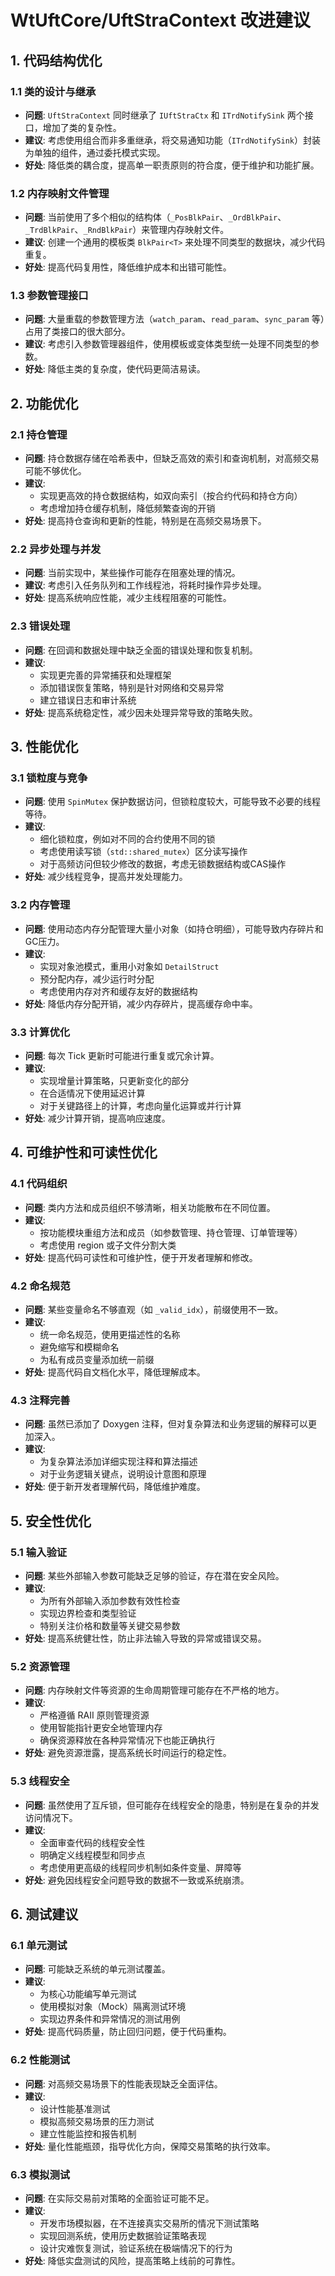 # WtUftCore/UftStraContext 改进建议

## 1. 代码结构优化

### 1.1 类的设计与继承
- **问题**: `UftStraContext` 同时继承了 `IUftStraCtx` 和 `ITrdNotifySink` 两个接口，增加了类的复杂性。
- **建议**: 考虑使用组合而非多重继承，将交易通知功能（`ITrdNotifySink`）封装为单独的组件，通过委托模式实现。
- **好处**: 降低类的耦合度，提高单一职责原则的符合度，便于维护和功能扩展。

### 1.2 内存映射文件管理
- **问题**: 当前使用了多个相似的结构体（`_PosBlkPair`、`_OrdBlkPair`、`_TrdBlkPair`、`_RndBlkPair`）来管理内存映射文件。
- **建议**: 创建一个通用的模板类 `BlkPair<T>` 来处理不同类型的数据块，减少代码重复。
- **好处**: 提高代码复用性，降低维护成本和出错可能性。

### 1.3 参数管理接口
- **问题**: 大量重载的参数管理方法（`watch_param`、`read_param`、`sync_param` 等）占用了类接口的很大部分。
- **建议**: 考虑引入参数管理器组件，使用模板或变体类型统一处理不同类型的参数。
- **好处**: 降低主类的复杂度，使代码更简洁易读。

## 2. 功能优化

### 2.1 持仓管理
- **问题**: 持仓数据存储在哈希表中，但缺乏高效的索引和查询机制，对高频交易可能不够优化。
- **建议**: 
  - 实现更高效的持仓数据结构，如双向索引（按合约代码和持仓方向）
  - 考虑增加持仓缓存机制，降低频繁查询的开销
- **好处**: 提高持仓查询和更新的性能，特别是在高频交易场景下。

### 2.2 异步处理与并发
- **问题**: 当前实现中，某些操作可能存在阻塞处理的情况。
- **建议**: 考虑引入任务队列和工作线程池，将耗时操作异步处理。
- **好处**: 提高系统响应性能，减少主线程阻塞的可能性。

### 2.3 错误处理
- **问题**: 在回调和数据处理中缺乏全面的错误处理和恢复机制。
- **建议**: 
  - 实现更完善的异常捕获和处理框架
  - 添加错误恢复策略，特别是针对网络和交易异常
  - 建立错误日志和审计系统
- **好处**: 提高系统稳定性，减少因未处理异常导致的策略失败。

## 3. 性能优化

### 3.1 锁粒度与竞争
- **问题**: 使用 `SpinMutex` 保护数据访问，但锁粒度较大，可能导致不必要的线程等待。
- **建议**: 
  - 细化锁粒度，例如对不同的合约使用不同的锁
  - 考虑使用读写锁（`std::shared_mutex`）区分读写操作
  - 对于高频访问但较少修改的数据，考虑无锁数据结构或CAS操作
- **好处**: 减少线程竞争，提高并发处理能力。

### 3.2 内存管理
- **问题**: 使用动态内存分配管理大量小对象（如持仓明细），可能导致内存碎片和GC压力。
- **建议**: 
  - 实现对象池模式，重用小对象如 `DetailStruct`
  - 预分配内存，减少运行时分配
  - 考虑使用内存对齐和缓存友好的数据结构
- **好处**: 降低内存分配开销，减少内存碎片，提高缓存命中率。

### 3.3 计算优化
- **问题**: 每次 Tick 更新时可能进行重复或冗余计算。
- **建议**: 
  - 实现增量计算策略，只更新变化的部分
  - 在合适情况下使用延迟计算
  - 对于关键路径上的计算，考虑向量化运算或并行计算
- **好处**: 减少计算开销，提高响应速度。

## 4. 可维护性和可读性优化

### 4.1 代码组织
- **问题**: 类内方法和成员组织不够清晰，相关功能散布在不同位置。
- **建议**: 
  - 按功能模块重组方法和成员（如参数管理、持仓管理、订单管理等）
  - 考虑使用 region 或子文件分割大类
- **好处**: 提高代码可读性和可维护性，便于开发者理解和修改。

### 4.2 命名规范
- **问题**: 某些变量命名不够直观（如 `_valid_idx`），前缀使用不一致。
- **建议**: 
  - 统一命名规范，使用更描述性的名称
  - 避免缩写和模糊命名
  - 为私有成员变量添加统一前缀
- **好处**: 提高代码自文档化水平，降低理解成本。

### 4.3 注释完善
- **问题**: 虽然已添加了 Doxygen 注释，但对复杂算法和业务逻辑的解释可以更加深入。
- **建议**: 
  - 为复杂算法添加详细实现注释和算法描述
  - 对于业务逻辑关键点，说明设计意图和原理
- **好处**: 便于新开发者理解代码，降低维护难度。

## 5. 安全性优化

### 5.1 输入验证
- **问题**: 某些外部输入参数可能缺乏足够的验证，存在潜在安全风险。
- **建议**: 
  - 为所有外部输入添加参数有效性检查
  - 实现边界检查和类型验证
  - 特别关注价格和数量等关键交易参数
- **好处**: 提高系统健壮性，防止非法输入导致的异常或错误交易。

### 5.2 资源管理
- **问题**: 内存映射文件等资源的生命周期管理可能存在不严格的地方。
- **建议**: 
  - 严格遵循 RAII 原则管理资源
  - 使用智能指针更安全地管理内存
  - 确保资源释放在各种异常情况下也能正确执行
- **好处**: 避免资源泄露，提高系统长时间运行的稳定性。

### 5.3 线程安全
- **问题**: 虽然使用了互斥锁，但可能存在线程安全的隐患，特别是在复杂的并发访问情况下。
- **建议**: 
  - 全面审查代码的线程安全性
  - 明确定义线程模型和同步点
  - 考虑使用更高级的线程同步机制如条件变量、屏障等
- **好处**: 避免因线程安全问题导致的数据不一致或系统崩溃。

## 6. 测试建议

### 6.1 单元测试
- **问题**: 可能缺乏系统的单元测试覆盖。
- **建议**: 
  - 为核心功能编写单元测试
  - 使用模拟对象（Mock）隔离测试环境
  - 实现边界条件和异常情况的测试用例
- **好处**: 提高代码质量，防止回归问题，便于代码重构。

### 6.2 性能测试
- **问题**: 对高频交易场景下的性能表现缺乏全面评估。
- **建议**: 
  - 设计性能基准测试
  - 模拟高频交易场景的压力测试
  - 建立性能监控和报告机制
- **好处**: 量化性能瓶颈，指导优化方向，保障交易策略的执行效率。

### 6.3 模拟测试
- **问题**: 在实际交易前对策略的全面验证可能不足。
- **建议**: 
  - 开发市场模拟器，在不连接真实交易所的情况下测试策略
  - 实现回测系统，使用历史数据验证策略表现
  - 设计灾难恢复测试，验证系统在极端情况下的行为
- **好处**: 降低实盘测试的风险，提高策略上线前的可靠性。
